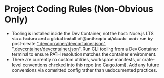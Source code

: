 # Project Coding Rules (Non-Obvious Only)

- Tooling is installed inside the Dev Container, not the host: Node.js LTS via a feature and a global install of @anthropic-ai/claude-code run by post-create [".devcontainer/devcontainer.json"](.devcontainer/devcontainer.json:8) [".devcontainer/devcontainer.json"](.devcontainer/devcontainer.json:34). Run CLI tooling from a Dev Container terminal to ensure PATH resolution matches the container environment.
- There are currently no custom utilities, workspace manifests, or crate-level conventions checked into this repo (no [Cargo.toml](Cargo.toml)). Add any future conventions via committed config rather than undocumented practices.